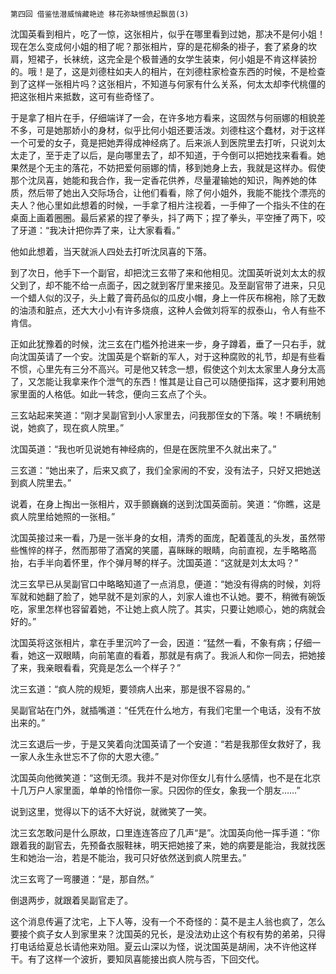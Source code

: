     第四回 借鉴怯潜威悄藏艳迹 移花弥缺憾愤起飘茵(3) 

   沈国英看到相片，吃了一惊，这张相片，似乎在哪里看到过她，那决不是何小姐！现在怎么变成何小姐的相了呢？那张相片，穿的是花柳条的褂子，套了紧身的坎肩，短裙子，长袜统，这完全是个极普通的女学生装束，何小姐是不肯这样装扮的。哦！是了，这是刘德柱如夫人的相片，在刘德柱家检查东西的时候，不是检查到了这样一张相片吗？这张相片，不知道与何家有什么关系，何太太却李代桃僵的把这张相片来抵数，这可有些奇怪了。

   于是拿了相片在手，仔细端详了一会，在许多地方看来，这固然与何丽娜的相貌差不多，可是她那娇小的身材，似乎比何小姐还要活泼。刘德柱这个蠢材，对于这样一个可爱的女子，竟是把她弄得成神经病了。后来派人到医院里去打听，只说刘太太走了，至于走了以后，是向哪里去了，却不知道，于今倒可以把她找来看看。她果然是个无主的落花，不妨把爱何丽娜的情，移到她身上去，我就是这样办。假使那个沈凤喜，她能和我合作，我一定香花供养，尽量灌输她的知识，陶养她的体质，然后带了她出入交际场合，让他们看看，除了何小姐外，我能不能找个漂亮的夫人？他心里如此想着的时候，一手拿了相片注视着，一手伸了一个指头不住的在桌面上画着圈圈。最后紧紧的捏了拳头，抖了两下；捏了拳头，平空捶了两下，咬了牙道：“我决计把你弄了来，让大家看看。”

   他如此想着，当天就派人四处去打听沈凤喜的下落。

   到了次日，他手下一个副官，却把沈三玄带了来和他相见。沈国英听说刘太太的叔父到了，却不能不给一点面子，因之就到客厅里来接见。及至副官带了进来，只见一个蜡人似的汉子，头上戴了膏药品似的瓜皮小帽，身上一件灰布棉袍，除了无数的油渍和脏点，还大大小小有许多烧痕，这种人会做刘将军的叔泰山，令人有些不肯信。

   正如此犹豫着的时候，沈三玄在门槛外抢进来一步，身子蹲着，垂了一只右手，就向沈国英请了一个安。沈国英是个崭新的军人，对于这种腐败的礼节，却是有些看不惯，心里先有三分不高兴。可是他又转念一想，假使这个刘太太家里人身分太高了，又怎能让我拿来作个泄气的东西！惟其是让自己可以随便指挥，这才要利用她家里面的人格低。如此一转念，便向三玄点了个头。

   三玄站起来笑道：“刚才吴副官到小人家里去，问我那侄女的下落。唉！不瞒统制说，她疯了，现在疯人院里。”

   沈国英道：“我也听见说她有神经病的，但是在医院里不久就出来了。”

   三玄道：“她出来了，后来又疯了，我们全家闹的不安，没有法子，只好又把她送到疯人院里去。”

   说着，在身上掏出一张相片，双手颤巍巍的送到沈国英面前。笑道：“你瞧，这是疯人院里给她照的一张相。”

   沈国英接过来一看，乃是一张半身的女相，清秀的面庞，配着蓬乱的头发，虽然带些憔悴的样子，然而那带了酒窝的笑靥，喜眯眯的眼睛，向前直视，左手略略高抬，右手半向着怀里，作个弹月琴的样子。沈国英道：“这就是刘太太吗？”

   沈三玄早已从吴副官口中略略知道了一点消息，便道：“她没有得病的时候，刘将军就和她翻了脸了，她早就不是刘家的人，刘家人谁也不认她。要不，稍微有碗饭吃，家里怎样也容留着她，不让她上疯人院了。其实，只要让她顺心，她的病就会好的。”

   沈国英将这张相片，拿在手里沉吟了一会，因道：“猛然一看，不象有病；仔细一看，她这一双眼睛，向前笔直的看着，那就是有病了。我派人和你一同去，把她接了来，我亲眼看看，究竟是怎么一个样子？”

   沈三玄道：“疯人院的规矩，要领病人出来，那是很不容易的。”

   吴副官站在门外，就插嘴道：“任凭在什么地方，有我们宅里一个电话，没有不放出来的。”

   沈三玄退后一步，于是又笑着向沈国英请了一个安道：“若是我那侄女救好了，我一家人永生永世忘不了你的大恩大德。”

   沈国英向他微笑道：“这倒无须。我并不是对你侄女儿有什么感情，也不是在北京十几万户人家里面，单单的怜惜你一家。只因你的侄女，象我一个朋友……”

   说到这里，觉得以下的话不大好说，就微笑了一笑。

   沈三玄怎敢问是什么原故，口里连连答应了几声“是”。沈国英向他一挥手道：“你跟着我的副官去，先预备衣服鞋袜，明天把她接了来，她的病要是能治，我就找医生和她治一治，若是不能治，我可只好依然送到疯人院里去。”

   沈三玄弯了一弯腰道：“是，那自然。”

   倒退两步，就跟着吴副官走了。

   这个消息传遍了沈宅，上下人等，没有一个不奇怪的：莫不是主人翁也疯了，怎么要接个疯子女人到家里来？沈国英的兄长，是没法劝止这个有权有势的弟弟，只得打电话给夏总长请他来劝阻。夏云山深以为怪，说沈国英是胡闹，决不许他这样干。有了这样一个波折，要知凤喜能接出疯人院与否，下回交代。

